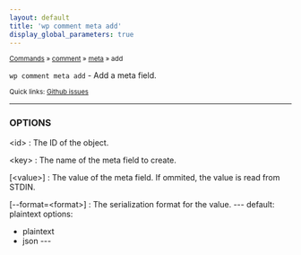 ```yaml
---
layout: default
title: 'wp comment meta add'
display_global_parameters: true
---
```


<small>[Commands](/commands/) &raquo; [comment](/commands/comment/) &raquo; [meta](/commands/comment/meta/) &raquo; add</small>

`wp comment meta add` - Add a meta field.

<small>Quick links: <a href="https://github.com/wp-cli/wp-cli/issues?q=is%3Aopen+label%3Acommand%3Acomment-meta-add+sort%3Aupdated-desc">Github issues</a></small>

<hr />

### OPTIONS

&lt;id&gt;
: The ID of the object.

&lt;key&gt;
: The name of the meta field to create.

[&lt;value&gt;]
: The value of the meta field. If ommited, the value is read from STDIN.

[\--format=&lt;format&gt;]
: The serialization format for the value.
\---
default: plaintext
options:
  - plaintext
  - json
\---



